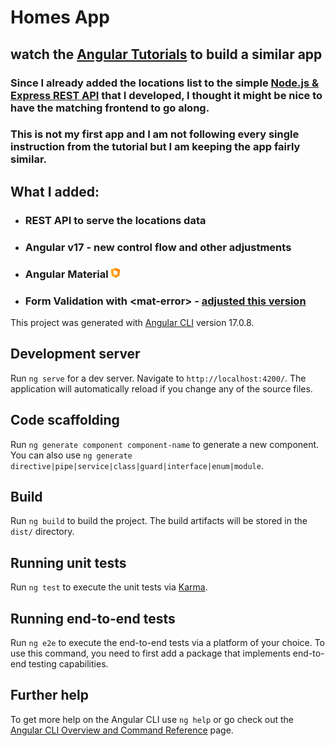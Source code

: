 # Homes App

## watch the [Angular Tutorials](https://angular.dev/tutorials/first-app) to build a similar app

### Since I already added the locations list to the simple [Node.js & Express REST API](https://dummyrestapi.netlify.app/locations) that I developed, I thought it might be nice to have the matching frontend to go along.

### This is not my first app and I am not following every single instruction from the tutorial but I am keeping the app fairly similar.

## What I added:
- ### REST API to serve the locations data
- ### Angular v17 - new control flow and other adjustments
- ### Angular Material ![ angular material logo ](/src/assets/images/icons/angular-material-16x16.png "Angular Material")
- ### Form Validation with \<mat-error> - [adjusted this version](https://stackblitz.com/edit/angular-17-reactive-form-validation?file=src%2Fapp%2Fapp.component.html,src%2Fapp%2Fapp.component.ts,src%2Fapp%2Fapp.component.css)


This project was generated with [Angular CLI](https://github.com/angular/angular-cli) version 17.0.8.

## Development server

Run `ng serve` for a dev server. Navigate to `http://localhost:4200/`. The application will automatically reload if you change any of the source files.

## Code scaffolding

Run `ng generate component component-name` to generate a new component. You can also use `ng generate directive|pipe|service|class|guard|interface|enum|module`.

## Build

Run `ng build` to build the project. The build artifacts will be stored in the `dist/` directory.

## Running unit tests

Run `ng test` to execute the unit tests via [Karma](https://karma-runner.github.io).

## Running end-to-end tests

Run `ng e2e` to execute the end-to-end tests via a platform of your choice. To use this command, you need to first add a package that implements end-to-end testing capabilities.

## Further help

To get more help on the Angular CLI use `ng help` or go check out the [Angular CLI Overview and Command Reference](https://angular.io/cli) page.

